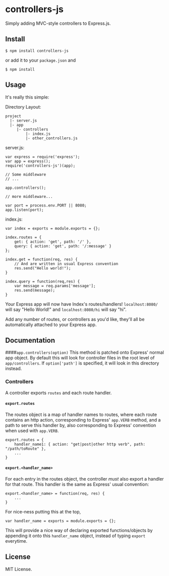 controllers-js
==============
Simply adding MVC-style controllers to Express.js.
## Install
```
$ npm install controllers-js
```
or add it to your `package.json` and 
```
$ npm install
```
## Usage
It's really this simple:

Directory Layout:
```
project
  |- server.js
  |- app
     |- controllers
         |- index.js
         |- other_controllers.js
```
server.js:
```
var express = require('express');
var app = express();
require('controllers-js')(app);

// Some middleware
// ...

app.controllers();

// more middleware...

var port = process.env.PORT || 8080;
app.listen(port);
```
index.js:
```
var index = exports = module.exports = {};

index.routes = {
    get: { action: 'get', path: '/' },
    query: { action: 'get', path: '/:message' }
};

index.get = function(req, res) {
    // And are written in usual Express convention
    res.send("Hello world!");
}

index.query = function(req,res) {
    var message = req.params['message'];
    res.send(message);
}
```
Your Express app will now have Index's routes/handlers!
`localhost:8080/` will say "Hello World!" and `localhost:8080/hi` will say "hi".

Add any number of routes, or controllers as you'd like, they'll all be automatically attached to your Express app.

## Documentation

####`app.controllers(option)`
This method is patched onto Express' normal app object. By default this will look for controller files in the root level of `app/controllers`. If `option['path']` is specified, it will look in this directory instead.

### Controllers
A controller exports `routes` and each route handler.
#### `export.routes`
The routes object is a map of handler names to routes, where each route
contains an http action, corresponding to Express' `app.VERB` method, and a path to serve this handler by, also corresponding to Express' convention when used with `app.VERB`.
```
export.routes = {
    handler_name1: { action: "get|post|other http verb", path: "/path/toRoute" },
    ...
}
```
#### `export.<handler_name>`
For each entry in the routes object, the controller _must_ also export a handler for that route.
This handler is the same as Express' usual convention:
```
export.<handler_name> = function(req, res) {
    ...
}
```
For nice-ness putting this at the top,
```
var handler_name = exports = module.exports = {};
```
This will provide a nice way of declaring exported functions/objects by appending it onto this `handler_name` object, instead of typing `export` everytime.

## License
MIT License.

